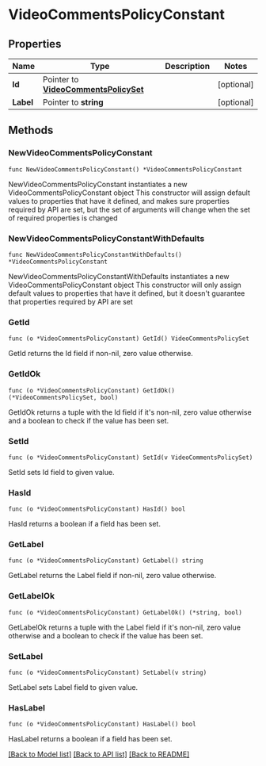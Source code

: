 # VideoCommentsPolicyConstant

## Properties

Name | Type | Description | Notes
------------ | ------------- | ------------- | -------------
**Id** | Pointer to [**VideoCommentsPolicySet**](VideoCommentsPolicySet.md) |  | [optional] 
**Label** | Pointer to **string** |  | [optional] 

## Methods

### NewVideoCommentsPolicyConstant

`func NewVideoCommentsPolicyConstant() *VideoCommentsPolicyConstant`

NewVideoCommentsPolicyConstant instantiates a new VideoCommentsPolicyConstant object
This constructor will assign default values to properties that have it defined,
and makes sure properties required by API are set, but the set of arguments
will change when the set of required properties is changed

### NewVideoCommentsPolicyConstantWithDefaults

`func NewVideoCommentsPolicyConstantWithDefaults() *VideoCommentsPolicyConstant`

NewVideoCommentsPolicyConstantWithDefaults instantiates a new VideoCommentsPolicyConstant object
This constructor will only assign default values to properties that have it defined,
but it doesn't guarantee that properties required by API are set

### GetId

`func (o *VideoCommentsPolicyConstant) GetId() VideoCommentsPolicySet`

GetId returns the Id field if non-nil, zero value otherwise.

### GetIdOk

`func (o *VideoCommentsPolicyConstant) GetIdOk() (*VideoCommentsPolicySet, bool)`

GetIdOk returns a tuple with the Id field if it's non-nil, zero value otherwise
and a boolean to check if the value has been set.

### SetId

`func (o *VideoCommentsPolicyConstant) SetId(v VideoCommentsPolicySet)`

SetId sets Id field to given value.

### HasId

`func (o *VideoCommentsPolicyConstant) HasId() bool`

HasId returns a boolean if a field has been set.

### GetLabel

`func (o *VideoCommentsPolicyConstant) GetLabel() string`

GetLabel returns the Label field if non-nil, zero value otherwise.

### GetLabelOk

`func (o *VideoCommentsPolicyConstant) GetLabelOk() (*string, bool)`

GetLabelOk returns a tuple with the Label field if it's non-nil, zero value otherwise
and a boolean to check if the value has been set.

### SetLabel

`func (o *VideoCommentsPolicyConstant) SetLabel(v string)`

SetLabel sets Label field to given value.

### HasLabel

`func (o *VideoCommentsPolicyConstant) HasLabel() bool`

HasLabel returns a boolean if a field has been set.


[[Back to Model list]](../README.md#documentation-for-models) [[Back to API list]](../README.md#documentation-for-api-endpoints) [[Back to README]](../README.md)


